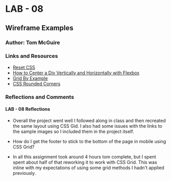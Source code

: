 # LAB - 08

## Wireframe Examples

### Author: Tom McGuire

### Links and Resources

* [Reset CSS](https://meyerweb.com/eric/tools/css/reset/)
* [How to Center a Div Vertically and Horizontally with Flexbox](https://www.freecodecamp.org/news/how-to-center-anything-with-css-align-a-div-text-and-more/)
* [Grid By Example](https://gridbyexample.com/examples/example1/)
* [CSS Rounded Corners](https://www.w3schools.com/css/css3_borders.asp)

### Reflections and Comments

#### LAB - 08 Reflections

* Overall the project went well I followed along in class and then recreated the same layout using CSS Gid. I also had some issues with the links to the sample images so I included them in the project itself.

* How do I get the footer to stick to the bottom of the page in mobile using CSS Grid?

* In all this assignment took around 4 hours tom complete, but I spent spent about half of that reworking it to work with CSS Grid. This was inline with my expectations of using some grid methods I hadn't applied previously.
